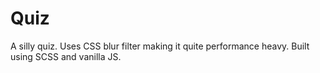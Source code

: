 # Quiz
A silly quiz. Uses CSS blur filter making it quite performance heavy. Built using SCSS and vanilla JS.
